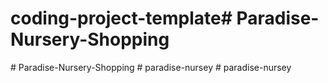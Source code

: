 # coding-project-template#   P a r a d i s e - N u r s e r y - S h o p p i n g  
 #   P a r a d i s e - N u r s e r y - S h o p p i n g  
 #   p a r a d i s e - n u r s e y  
 #   p a r a d i s e - n u r s e y  
 